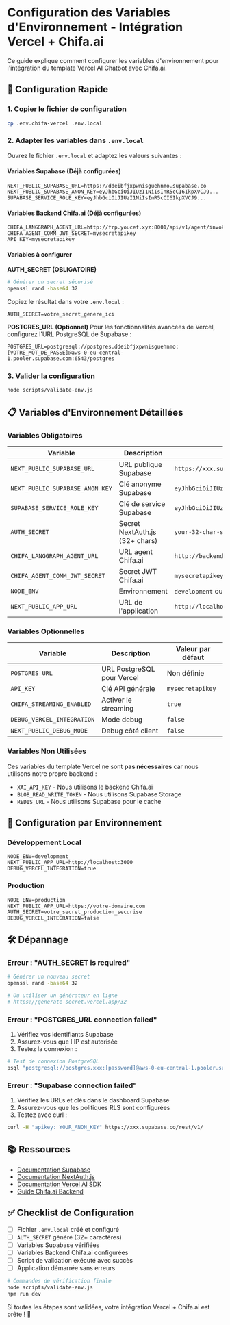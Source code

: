# Configuration des Variables d'Environnement - Intégration Vercel + Chifa.ai

Ce guide explique comment configurer les variables d'environnement pour l'intégration du template Vercel AI Chatbot avec Chifa.ai.

## 🚀 Configuration Rapide

### 1. Copier le fichier de configuration

```bash
cp .env.chifa-vercel .env.local
```

### 2. Adapter les variables dans `.env.local`

Ouvrez le fichier `.env.local` et adaptez les valeurs suivantes :

#### Variables Supabase (Déjà configurées)
```env
NEXT_PUBLIC_SUPABASE_URL=https://ddeibfjxpwnisguehnmo.supabase.co
NEXT_PUBLIC_SUPABASE_ANON_KEY=eyJhbGciOiJIUzI1NiIsInR5cCI6IkpXVCJ9...
SUPABASE_SERVICE_ROLE_KEY=eyJhbGciOiJIUzI1NiIsInR5cCI6IkpXVCJ9...
```

#### Variables Backend Chifa.ai (Déjà configurées)
```env
CHIFA_LANGGRAPH_AGENT_URL=http://frp.youcef.xyz:8001/api/v1/agent/invoke
CHIFA_AGENT_COMM_JWT_SECRET=mysecretapikey
API_KEY=mysecretapikey
```

#### Variables à configurer

**AUTH_SECRET (OBLIGATOIRE)**
```bash
# Générer un secret sécurisé
openssl rand -base64 32
```
Copiez le résultat dans votre `.env.local` :
```env
AUTH_SECRET=votre_secret_genere_ici
```

**POSTGRES_URL (Optionnel)**
Pour les fonctionnalités avancées de Vercel, configurez l'URL PostgreSQL de Supabase :
```env
POSTGRES_URL=postgresql://postgres.ddeibfjxpwnisguehnmo:[VOTRE_MOT_DE_PASSE]@aws-0-eu-central-1.pooler.supabase.com:6543/postgres
```

### 3. Valider la configuration

```bash
node scripts/validate-env.js
```

## 📋 Variables d'Environnement Détaillées

### Variables Obligatoires

| Variable | Description | Exemple |
|----------|-------------|---------|
| `NEXT_PUBLIC_SUPABASE_URL` | URL publique Supabase | `https://xxx.supabase.co` |
| `NEXT_PUBLIC_SUPABASE_ANON_KEY` | Clé anonyme Supabase | `eyJhbGciOiJIUzI1NiI...` |
| `SUPABASE_SERVICE_ROLE_KEY` | Clé de service Supabase | `eyJhbGciOiJIUzI1NiI...` |
| `AUTH_SECRET` | Secret NextAuth.js (32+ chars) | `your-32-char-secret` |
| `CHIFA_LANGGRAPH_AGENT_URL` | URL agent Chifa.ai | `http://backend:8001/api/v1/agent/invoke` |
| `CHIFA_AGENT_COMM_JWT_SECRET` | Secret JWT Chifa.ai | `mysecretapikey` |
| `NODE_ENV` | Environnement | `development` ou `production` |
| `NEXT_PUBLIC_APP_URL` | URL de l'application | `http://localhost:3000` |

### Variables Optionnelles

| Variable | Description | Valeur par défaut |
|----------|-------------|-------------------|
| `POSTGRES_URL` | URL PostgreSQL pour Vercel | Non définie |
| `API_KEY` | Clé API générale | `mysecretapikey` |
| `CHIFA_STREAMING_ENABLED` | Activer le streaming | `true` |
| `DEBUG_VERCEL_INTEGRATION` | Mode debug | `false` |
| `NEXT_PUBLIC_DEBUG_MODE` | Debug côté client | `false` |

### Variables Non Utilisées

Ces variables du template Vercel ne sont **pas nécessaires** car nous utilisons notre propre backend :

- `XAI_API_KEY` - Nous utilisons le backend Chifa.ai
- `BLOB_READ_WRITE_TOKEN` - Nous utilisons Supabase Storage
- `REDIS_URL` - Nous utilisons Supabase pour le cache

## 🔧 Configuration par Environnement

### Développement Local

```env
NODE_ENV=development
NEXT_PUBLIC_APP_URL=http://localhost:3000
DEBUG_VERCEL_INTEGRATION=true
```

### Production

```env
NODE_ENV=production
NEXT_PUBLIC_APP_URL=https://votre-domaine.com
AUTH_SECRET=votre_secret_production_securise
DEBUG_VERCEL_INTEGRATION=false
```

## 🛠️ Dépannage

### Erreur : "AUTH_SECRET is required"

```bash
# Générer un nouveau secret
openssl rand -base64 32

# Ou utiliser un générateur en ligne
# https://generate-secret.vercel.app/32
```

### Erreur : "POSTGRES_URL connection failed"

1. Vérifiez vos identifiants Supabase
2. Assurez-vous que l'IP est autorisée
3. Testez la connexion :

```bash
# Test de connexion PostgreSQL
psql "postgresql://postgres.xxx:[password]@aws-0-eu-central-1.pooler.supabase.com:6543/postgres"
```

### Erreur : "Supabase connection failed"

1. Vérifiez les URLs et clés dans le dashboard Supabase
2. Assurez-vous que les politiques RLS sont configurées
3. Testez avec curl :

```bash
curl -H "apikey: YOUR_ANON_KEY" https://xxx.supabase.co/rest/v1/
```

## 📚 Ressources

- [Documentation Supabase](https://supabase.com/docs)
- [Documentation NextAuth.js](https://next-auth.js.org/)
- [Documentation Vercel AI SDK](https://sdk.vercel.ai/)
- [Guide Chifa.ai Backend](../CHIFA_AI_TODO.md)

## ✅ Checklist de Configuration

- [ ] Fichier `.env.local` créé et configuré
- [ ] `AUTH_SECRET` généré (32+ caractères)
- [ ] Variables Supabase vérifiées
- [ ] Variables Backend Chifa.ai configurées
- [ ] Script de validation exécuté avec succès
- [ ] Application démarrée sans erreurs

```bash
# Commandes de vérification finale
node scripts/validate-env.js
npm run dev
```

Si toutes les étapes sont validées, votre intégration Vercel + Chifa.ai est prête ! 🎉